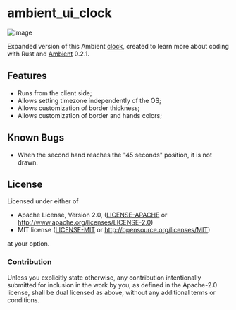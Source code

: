 # ambient_ui_clock
![image](https://github.com/Clauvin/ambient_ui_clock/assets/5853416/62079177-30e2-4ccc-96f4-db91a96c381a)

Expanded version of this Ambient [clock](https://github.com/AmbientRun/Ambient/blob/99becb620536bca5475e38317128f2300102d50f/guest/rust/examples/ui/clock/src/client.rs), created to learn more about coding with Rust and [Ambient](https://github.com/AmbientRun/Ambient) 0.2.1.

## Features

* Runs from the client side;
* Allows setting timezone independently of the OS;
* Allows customization of border thickness;
* Allows customization of border and hands colors;

## Known Bugs

* When the second hand reaches the "45 seconds" position, it is not drawn.

## License

Licensed under either of

- Apache License, Version 2.0, ([LICENSE-APACHE](LICENSE-APACHE) or http://www.apache.org/licenses/LICENSE-2.0)
- MIT license ([LICENSE-MIT](LICENSE-MIT) or http://opensource.org/licenses/MIT)

at your option.

### Contribution

Unless you explicitly state otherwise, any contribution intentionally submitted
for inclusion in the work by you, as defined in the Apache-2.0 license, shall be dual licensed as above, without any
additional terms or conditions.
